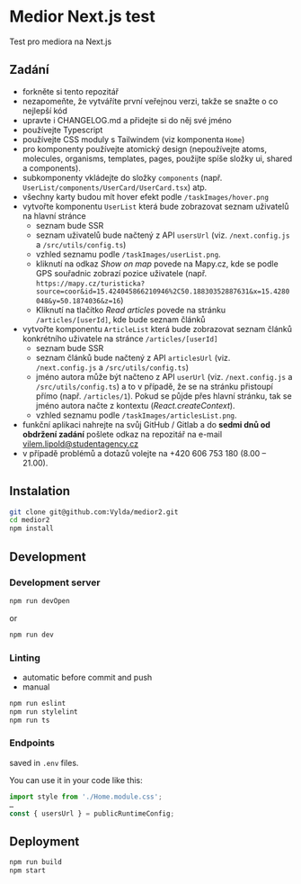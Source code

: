 # Medior Next.js test

Test pro mediora na Next.js

## Zadání
- forkněte si tento repozitář
- nezapomeňte, že vytváříte první veřejnou verzi, takže se snažte o co nejlepší kód
- upravte i CHANGELOG.md a přidejte si do něj své jméno
- používejte Typescript
- používejte CSS moduly s Tailwindem (viz komponenta `Home`)
- pro komponenty používejte atomický design (nepoužívejte atoms, molecules, organisms, templates, pages, použijte spíše složky ui, shared a components).
- subkomponenty vkládejte do složky `components` (např. `UserList/components/UserCard/UserCard.tsx`) atp.
- všechny karty budou mít hover efekt podle `/taskImages/hover.png`
- vytvořte komponentu `UserList` která bude zobrazovat seznam uživatelů na hlavní stránce
  - seznam bude SSR
  - seznam uživatelů bude načtený z API `usersUrl` (viz. `/next.config.js` a `/src/utils/config.ts`)
  - vzhled seznamu podle `/taskImages/userList.png`.
  - kliknutí na odkaz *Show on map* povede na Mapy.cz, kde se podle GPS souřadnic zobrazí pozice uživatele (např. `https://mapy.cz/turisticka?source=coor&id=15.424045866210946%2C50.18830352887631&x=15.4280048&y=50.1874036&z=16`)
  - Kliknutí na tlačítko *Read articles* povede na stránku `/articles/[userId]`, kde bude seznam článků
- vytvořte komponentu `ArticleList` která bude zobrazovat seznam článků konkrétního uživatele na stránce `/articles/[userId]`
  - seznam bude SSR
  - seznam článků bude načtený z API `articlesUrl` (viz. `/next.config.js` a `/src/utils/config.ts`)
  - jméno autora může být načteno z API `userUrl` (viz. `/next.config.js` a `/src/utils/config.ts`) a to v případě, že se na stránku přistoupí přímo (např. `/articles/1`). Pokud se půjde přes hlavní stránku, tak se jméno autora načte z kontextu (*React.createContext*).
  - vzhled seznamu podle `/taskImages/articlesList.png`.
- funkční aplikaci nahrejte na svůj GitHub / Gitlab a do **sedmi dnů od obdržení zadání** pošlete odkaz na repozitář na e-mail <vilem.lipold@studentagency.cz>
- v případě problémů a dotazů volejte na +420 606 753 180 (8.00 – 21.00).

## Instalation

```bash
git clone git@github.com:Vylda/medior2.git
cd medior2
npm install
```

## Development

### Development server

```bash
npm run devOpen
```

or

```bash
npm run dev
```

### Linting
- automatic before commit and push
- manual

```bash
npm run eslint
npm run stylelint
npm run ts
```

### Endpoints
saved in `.env` files.

You can use it in your code like this:

```typescript
import style from './Home.module.css';
…
const { usersUrl } = publicRuntimeConfig;
```

## Deployment

```bash
npm run build
npm start
```
